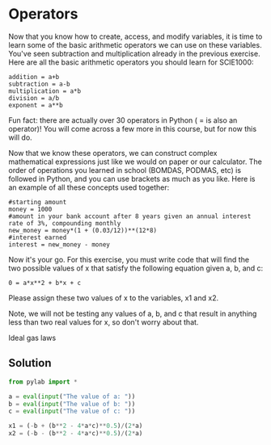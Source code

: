 # Operators

Now that you know how to create, access, and modify variables, it is time to learn some of the basic arithmetic operators we can use on these variables. You've seen subtraction and multiplication already in the previous exercise. Here are all the basic arithmetic operators you should learn for SCIE1000:

```
addition = a+b 
subtraction = a-b 
multiplication = a*b 
division = a/b 
exponent = a**b 
```
Fun fact: there are actually over 30 operators in Python ( = is also an operator)! You will come across a few more in this course, but for now this will do.

Now that we know these operators, we can construct complex mathematical expressions just like we would on paper or our calculator. The order of operations you learned in school (BOMDAS, PODMAS, etc) is followed in Python, and you can use brackets as much as you like. Here is an example of all these concepts used together:



```
#starting amount
money = 1000
#amount in your bank account after 8 years given an annual interest rate of 3%, compounding monthly
new_money = money*(1 + (0.03/12))**(12*8)
#interest earned
interest = new_money - money
```

Now it's your go. For this exercise, you must write code that will find the two possible values of x that satisfy the following equation given a, b, and c:

`` 0 = a*x**2 + b*x + c ``

Please assign these two values of x to the variables, x1 and x2. 

Note, we will not be testing any values of a, b, and c that result in anything less than two real values for x, so don't worry about that.

Ideal gas laws

## Solution
```python
from pylab import *

a = eval(input("The value of a: "))
b = eval(input("The value of b: "))
c = eval(input("The value of c: "))

x1 = (-b + (b**2 - 4*a*c)**0.5)/(2*a)
x2 = (-b - (b**2 - 4*a*c)**0.5)/(2*a)

```
